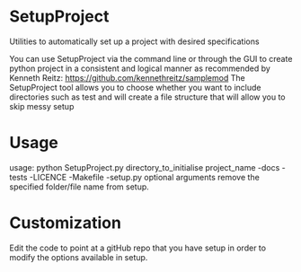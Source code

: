 # SetupProject
Utilities to automatically set up a project with desired specifications

You can use SetupProject via the command line or through the GUI to create python project in a consistent and logical manner as recommended by Kenneth Reitz: https://github.com/kennethreitz/samplemod
The SetupProject tool allows you to choose whether you want to include directories such as test and will create a file structure that will allow you to skip messy setup

# Usage
usage: python SetupProject.py directory_to_initialise project_name -docs -tests -LICENCE -Makefile -setup.py
optional arguments remove the specified folder/file name from setup.

# Customization
Edit the code to point at a gitHub repo that you have setup in order to modify the options available in setup.


